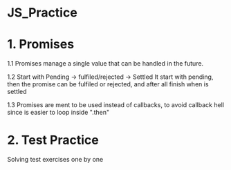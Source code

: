 # JS_Practice

# 1. Promises

1.1 Promises manage a single value that can be handled in the future.

1.2 Start with Pending -> fulfiled/rejected -> Settled
It start with pending, then the promise can be fulfiled or rejected, and after all finish when is settled

1.3 Promises are ment to be used instead of callbacks, to avoid callback hell since is easier to loop inside ".then"

# 2. Test Practice

Solving test exercises one by one
